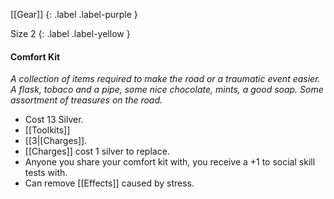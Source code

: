 [[Gear]]
{: .label .label-purple }

Size 2
{: .label .label-yellow }

#### Comfort Kit
_A collection of items required to make the road or a traumatic event easier. A flask, tobaco and a pipe, some nice chocolate, mints, a good soap. Some assortment of treasures on the road._

- Cost 13 Silver.
- [[Toolkits]]
- [[3|[Charges]].
- [[Charges]] cost 1 silver to replace.
- Anyone you share your comfort kit with, you receive a +1 to social skill tests with.
- Can remove [[Effects]] caused by stress.